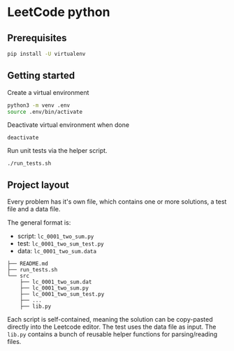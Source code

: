 # LeetCode python

## Prerequisites

```bash
pip install -U virtualenv
```

## Getting started

Create a virtual environment

```bash
python3 -m venv .env
source .env/bin/activate
```

Deactivate virtual environment when done

```shell
deactivate
```

Run unit tests via the helper script.

```shell
./run_tests.sh
```

## Project layout

Every problem has it's own file, which contains one or more solutions, a test file and a data file.

The general format is:

- script: `lc_0001_two_sum.py`
- test: `lc_0001_two_sum_test.py`
- data: `lc_0001_two_sum.data`

```shell
├── README.md
├── run_tests.sh
└── src
    ├── lc_0001_two_sum.dat
    ├── lc_0001_two_sum.py
    ├── lc_0001_two_sum_test.py
    ├── ...
    ├── lib.py
```

Each script is self-contained, meaning the solution can be copy-pasted directly into the Leetcode editor. The test uses the data file as input. The `lib.py` contains a bunch of reusable helper functions for parsing/reading files.

